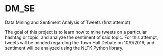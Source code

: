 # DM_SE
Data Mining and Sentiment Analysis of Tweets (first attempt)

The goal of this project is to learn how to mine tweets on a particular hashtag or topic, and analyze the sentiment of said 
topic. For this attempt, tweets will be minded regarding the Town Hall Debate on 10/9/2016, and sentiment will be analyzed 
using the NLTK Python library.
